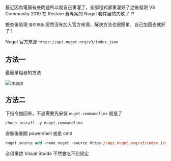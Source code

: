 #

最近因為電腦有些問題所以就自己重灌了，全部程式都重灌好了之後發現 VS Community 2019 在 Restore 舊專案的 Nuget 套件居然失敗了 !?

檢查後發現 `套件來源` 居然沒有加入官方來源，解決方法也很簡單，自己加回去就好了 !

Nuget 官方來源 `https://api.nuget.org/v3/index.json`

## 方法一

最簡單粗暴的方法

[![image](https://user-images.githubusercontent.com/37999690/131604463-813ca67a-0c37-4ebf-83dc-95eaca4a7851.png "image")](https://user-images.githubusercontent.com/37999690/131604463-813ca67a-0c37-4ebf-83dc-95eaca4a7851.png)

## 方法二

下指令加回來，不過需要先安裝 `nuget.commandline` 就是了

```ps
choco install -y nuget.commandline
```

安裝後重開 powershell 或是 cmd

```ps
nuget source add -name nuget -source https://api.nuget.org/v3/index.json
```

必須重啟 Visual Stuido 不然會吃不到設定
